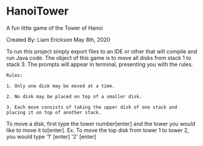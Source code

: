 # HanoiTower
A fun little game of the Tower of Hanoi

Created By: Liam Erickson May 8th, 2020

To run this project simply export files to an IDE or other that will compile and run Java code. 
The object of this game is to move all disks from stack 1 to stack 3. The prompts will appear in terminal, presenting you with the rules.

	Rules:
	
	1. Only one disk may be moved at a time.
	
	2. No disk may be placed on top of a smaller disk.
	
	3. Each move consists of taking the upper disk of one stack and placing it on top of another stack.

To move a disk, first type the tower number[enter] and the tower you would like to move it to[enter].
Ex. To move the top disk from tower 1 to tower 2, you would type '1' [enter] '2' [enter]
